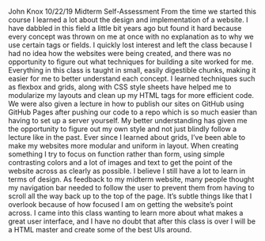 John Knox										10/22/19
Midterm Self-Assessment
  From the time we started this course I learned a lot about the design and implementation of a website. I have dabbled in this field a little bit years ago but found it hard because every concept was thrown on me at once with no explanation as to why we use certain tags or fields. I quickly lost interest and left the class because I had no idea how the websites were being created, and there was no opportunity to figure out what techniques for building a site worked for me.  Everything in this class is taught in small, easily digestible chunks, making it easier for me to better understand each concept. I learned techniques such as flexbox and grids, along with CSS style sheets have helped me to modularize my layouts and clean up my HTML tags for more efficient code. We were also given a lecture in how to publish our sites on GitHub using GitHub Pages after pushing our code to a repo which is so much easier than having to set up a server yourself. 
  My better understanding has given me the opportunity to figure out my own style and not just blindly follow a lecture like in the past. Ever since I learned about grids, I’ve been able to make my websites more modular and uniform in layout. When creating something I try to focus on function rather than form, using simple contrasting colors and a lot of images and text to get the point of the website across as clearly as possible. I believe I still have a lot to learn in terms of design. As feedback to my midterm website, many people thought my navigation bar needed to follow the user to prevent them from having to scroll all the way back up to the top of the page. It’s subtle things like that I overlook because of how focused I am on getting the website’s point across. I came into this class wanting to learn more about what makes a great user interface, and I have no doubt that after this class is over I will be a HTML master and create some of the best UIs around.

